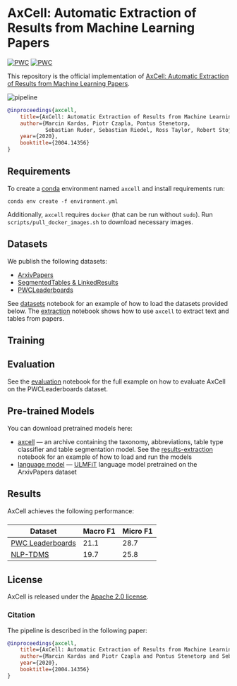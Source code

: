 # AxCell: Automatic Extraction of Results from Machine Learning Papers
[![PWC](https://img.shields.io/endpoint.svg?url=https://paperswithcode.com/badge/axcell-automatic-extraction-of-results-from/scientific-results-extraction-on-pwc)](https://paperswithcode.com/sota/scientific-results-extraction-on-pwc?p=axcell-automatic-extraction-of-results-from)
[![PWC](https://img.shields.io/endpoint.svg?url=https://paperswithcode.com/badge/axcell-automatic-extraction-of-results-from/scientific-results-extraction-on-nlp-tdms-exp)](https://paperswithcode.com/sota/scientific-results-extraction-on-nlp-tdms-exp?p=axcell-automatic-extraction-of-results-from)

This repository is the official implementation of [AxCell: Automatic Extraction of Results from Machine Learning Papers](https://arxiv.org/abs/2004.14356).

![pipeline](https://user-images.githubusercontent.com/13535078/81287158-33e01000-905a-11ea-8573-d716373efbdd.png)

```bibtex
@inproceedings{axcell,
    title={AxCell: Automatic Extraction of Results from Machine Learning Papers},
    author={Marcin Kardas, Piotr Czapla, Pontus Stenetorp,
            Sebastian Ruder, Sebastian Riedel, Ross Taylor, Robert Stojnic},
    year={2020},
    booktitle={2004.14356}
}
```

## Requirements

To create a [conda](https://www.anaconda.com/distribution/) environment named `axcell` and install requirements run:

```setup
conda env create -f environment.yml
```

Additionally, `axcell` requires `docker` (that can be run without `sudo`). Run `scripts/pull_docker_images.sh` to download necessary images.

## Datasets
We publish the following datasets:
* [ArxivPapers](https://github.com/paperswithcode/axcell/releases/download/v1.0/arxiv-papers.csv.xz)
* [SegmentedTables & LinkedResults](https://github.com/paperswithcode/axcell/releases/download/v1.0/segmented-tables.json.xz)
* [PWCLeaderboards](https://github.com/paperswithcode/axcell/releases/download/v1.0/pwc-leaderboards.json.xz)

See [datasets](notebooks/datasets.ipynb) notebook for an example of how to load the datasets provided below. The [extraction](notebooks/extraction.ipynb) notebook shows how to use `axcell` to extract text and tables from papers.
## Training



## Evaluation

See the [evaluation](notebooks/evaluation.ipynb) notebook for the full example on how to evaluate AxCell on the PWCLeaderboards dataset. 

## Pre-trained Models

You can download pretrained models here:

- [axcell](https://github.com/paperswithcode/axcell/releases/download/v1.0/models.tar.xz) &mdash; an archive containing the taxonomy, abbreviations, table type classifier and table segmentation model. See the [results-extraction](notebooks/results-extraction.ipynb) notebook for an example of how to load and run the models 
- [language model](https://github.com/paperswithcode/axcell/releases/download/v1.0/lm.xz) &mdash; [ULMFiT](https://arxiv.org/abs/1801.06146) language model pretrained on the ArxivPapers dataset

## Results

AxCell achieves the following performance:

### 


| Dataset | Macro F1 | Micro F1 |
| ---------- |---------------- | -------------- |
| [PWC Leaderboards](https://beta.paperswithcode.com/sota/scientific-results-extraction-on-pwc)     |     21.1         |      28.7       |
| [NLP-TDMS](https://beta.paperswithcode.com/sota/scientific-results-extraction-on-nlp-tdms-exp)    |     19.7         |      25.8       |



## License

AxCell is released under the [Apache 2.0 license](LICENSE).

### Citation
The pipeline is described in the following paper:
```bibtex
@inproceedings{axcell,
    title={AxCell: Automatic Extraction of Results from Machine Learning Papers},
    author={Marcin Kardas and Piotr Czapla and Pontus Stenetorp and Sebastian Ruder and Sebastian Riedel and Ross Taylor and Robert Stojnic},
    year={2020},
    booktitle={2004.14356}
}
```
